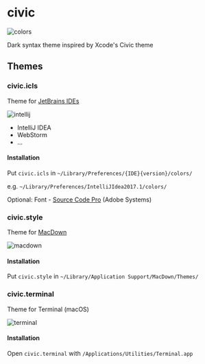 # civic

![colors](https://cloud.githubusercontent.com/assets/6899256/25845952/390877e2-34b0-11e7-97fe-88d5eb55feb0.png)


Dark syntax theme inspired by Xcode's Civic theme

## Themes

### civic.icls

Theme for [JetBrains IDEs](http://jetbrains.com)

![intellij](https://cloud.githubusercontent.com/assets/6899256/25715475/e73d5f98-30fb-11e7-859f-d5135519c90f.png)

* IntelliJ IDEA
* WebStorm
* ...

#### Installation

Put `civic.icls` in `~/Library/Preferences/{IDE}{version}/colors/`

e.g. `~/Library/Preferences/IntelliJIdea2017.1/colors/`

Optional: Font - [Source Code Pro](https://adobe-fonts.github.io/source-code-pro/) (Adobe Systems)

### civic.style

Theme for [MacDown](http://macdown.uranusjr.com)

![macdown](https://cloud.githubusercontent.com/assets/6899256/25715477/e7442e2c-30fb-11e7-85ee-a8bf6e8dc004.png)

#### Installation

Put `civic.style` in `~/Library/Application Support/MacDown/Themes/`

### civic.terminal

Theme for Terminal (macOS)

![terminal](https://cloud.githubusercontent.com/assets/6899256/25715476/e73e3f44-30fb-11e7-9698-903f22f01f23.png)

#### Installation

Open `civic.terminal` with `/Applications/Utilities/Terminal.app`